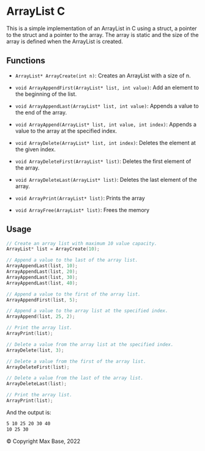 # ArrayList C

This is a simple implementation of an ArrayList in C using a struct, a pointer to the struct and a pointer to the array. The array is static and the size of the array is defined when the ArrayList is created.

## Functions

- `ArrayList* ArrayCreate(int n)`: Creates an ArrayList with a size of n.

- `void ArrayAppendFirst(ArrayList* list, int value)`: Add an element to the beginning of the list.

- `void ArrayAppendLast(ArrayList* list, int value)`: Appends a value to the end of the array.

- `void ArrayAppend(ArrayList* list, int value, int index)`: Appends a value to the array at the specified index.

- `void ArrayDelete(ArrayList* list, int index)`: Deletes the element at the given index.

- `void ArrayDeleteFirst(ArrayList* list)`: Deletes the first element of the array.

- `void ArrayDeleteLast(ArrayList* list)`: Deletes the last element of the array.

- `void ArrayPrint(ArrayList* list)`: Prints the array

- `void ArrayFree(ArrayList* list)`: Frees the memory

## Usage

```c
// Create an array list with maximum 10 value capacity.
ArrayList* list = ArrayCreate(10);

// Append a value to the last of the array list.
ArrayAppendLast(list, 10);
ArrayAppendLast(list, 20);
ArrayAppendLast(list, 30);
ArrayAppendLast(list, 40);

// Append a value to the first of the array list.
ArrayAppendFirst(list, 5);

// Append a value to the array list at the specified index.
ArrayAppend(list, 25, 2);

// Print the array list.
ArrayPrint(list);

// Delete a value from the array list at the specified index.
ArrayDelete(list, 3);

// Delete a value from the first of the array list.
ArrayDeleteFirst(list);

// Delete a value from the last of the array list.
ArrayDeleteLast(list);

// Print the array list.
ArrayPrint(list);
```

And the output is:

```bash
5 10 25 20 30 40
10 25 30
```

© Copyright Max Base, 2022
